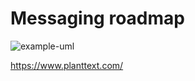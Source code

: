 # Messaging roadmap

![example-uml](http://www.plantuml.com/plantuml/proxy?cache=no&src=https://raw.githubusercontent.com/levplotkin/messaging-roadmap/master/messaging-roadmap.iuml)

https://www.planttext.com/
